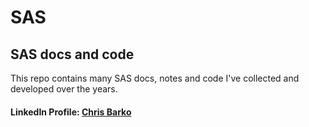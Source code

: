 # SAS

## SAS docs and code

This repo contains many SAS docs, notes and code I've collected and developed over the years. 

#### LinkedIn Profile: [Chris Barko](https://www.linkedin.com/in/chris-barko/)
